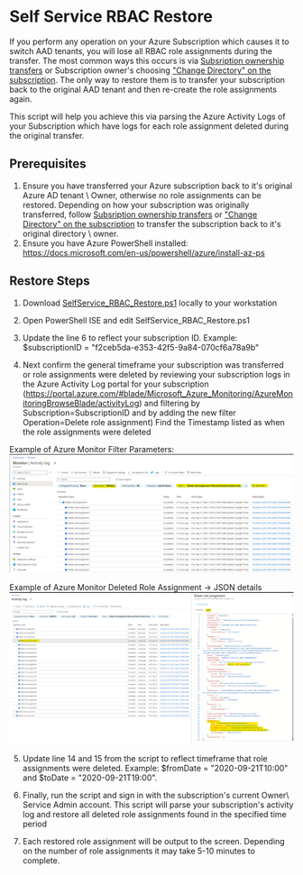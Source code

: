 # Self Service RBAC Restore
If you perform any operation on your Azure Subscription which causes it to switch AAD tenants, you will lose all RBAC role assignments during the transfer.  The most common ways this occurs is via [Subsription ownership transfers](https://docs.microsoft.com/en-us/azure/cost-management-billing/manage/billing-subscription-transfer) or Subscription owner's choosing ["Change Directory" on the subscription](https://docs.microsoft.com/en-us/azure/active-directory/fundamentals/active-directory-how-subscriptions-associated-directory#associate-a-subscription-to-a-directory).  The only way to restore them is to transfer your subscription back to the original AAD tenant and then re-create the role assignments again.  

This script will help you achieve this via parsing the Azure Activity Logs of your Subscription which have logs for each role assignment deleted during the original transfer.

## Prerequisites

1. Ensure you have transferred your Azure subscription back to it's original Azure AD tenant \ Owner, otherwise no role assignments can be restored.  Depending on how your subscription was originally transferred, follow [Subsription ownership transfers](https://docs.microsoft.com/en-us/azure/cost-management-billing/manage/billing-subscription-transfer) or  ["Change Directory" on the subscription](https://docs.microsoft.com/en-us/azure/active-directory/fundamentals/active-directory-how-subscriptions-associated-directory#associate-a-subscription-to-a-directory) to transfer the subscription back to it's original directory \ owner.
2. Ensure you have Azure PowerShell installed: https://docs.microsoft.com/en-us/powershell/azure/install-az-ps

## Restore Steps
1. Download [SelfService_RBAC_Restore.ps1](https://github.com/jasonfritts/SelfService_RBAC_Restore/blob/master/SelfService_RBAC_Restore.ps1) locally to your workstation

2. Open PowerShell ISE and edit SelfService_RBAC_Restore.ps1
3. Update the line 6 to reflect your subscription ID.  Example: $subscriptionID = "f2ceb5da-e353-42f5-9a84-070cf6a78a9b"
4. Next confirm the general timeframe your subscription was transferred or role assignments were deleted by reviewing your subscription logs in the Azure Activity Log portal for your subscription (https://portal.azure.com/#blade/Microsoft_Azure_Monitoring/AzureMonitoringBrowseBlade/activityLog)  and filtering by Subscription=SubscriptionID and by adding the new filter Operation=Delete role assignment)  Find the Timestamp listed as when the role assignments were deleted

Example of Azure Monitor Filter Parameters:
<img src="https://github.com/jasonfritts/SelfService_RBAC_Restore/blob/master/Example_AzureMonitor_DeleteRoleAssignment.png">

Example of Azure Monitor Deleted Role Assignment -> JSON details
<img src="https://github.com/jasonfritts/SelfService_RBAC_Restore/blob/master/Example_AzureMonitor_DeletedRoleAssignmentDetails.png">

5. Update line 14 and 15 from the script to reflect timeframe that role assignments were deleted.  Example: $fromDate = "2020-09-21T10:00" and $toDate = "2020-09-21T19:00".  

        
6. Finally, run the script and sign in with the subscription's current Owner\ Service Admin account.  This script will parse your subscription's activity log and restore all deleted role assignments found in the specified time period

7. Each restored role assignment will be output to the screen.  Depending on the number of role assignments it may take 5-10 minutes to complete.
